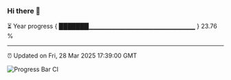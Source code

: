 ### Hi there 👋

⏳ Year progress { ███████▁▁▁▁▁▁▁▁▁▁▁▁▁▁▁▁▁▁▁▁▁▁▁ } 23.76 %

---

⏰ Updated on Fri, 28 Mar 2025 17:39:00 GMT

![Progress Bar CI](https://github.com/IshwaranRudhara/GIT-ACTION/workflows/Progress%20Bar%20CI/badge.svg)

